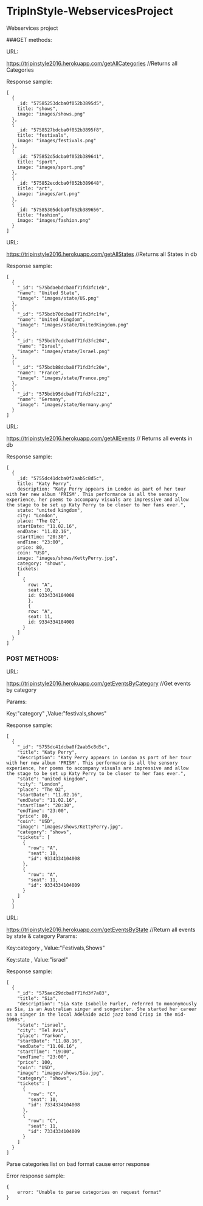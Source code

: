 # TripInStyle-WebservicesProject
Webservices project

###GET methods:

URL:

https://tripinstyle2016.herokuapp.com/getAllCategories //Returns all Categories

Response sample:
```
[
  {
    _id: "57585253dcba0f052b3895d5",
    title: "shows",
    image: "images/shows.png"
  },
  {
    _id: "5758527bdcba0f052b3895f8",
    title: "festivals",
    image: "images/festivals.png"
  },
  {
    _id: "575852d5dcba0f052b389641",
    title: "sport",
    image: "images/sport.png"
  },
  {
    _id: "575852ecdcba0f052b389648",
    title: "art",
    image: "images/art.png"
  },
  {
    _id: "57585305dcba0f052b389656",
    title: "fashion",
    image: "images/fashion.png"
  }
]
```
URL:

https://tripinstyle2016.herokuapp.com/getAllStates //Returns all States in db

Response sample:

```
[
  {
    "_id": "575bdaebdcba0f71fd3fc1eb",
    "name": "United State",
    "image": "images/state/US.png"
  },
  {
    "_id": "575bdb70dcba0f71fd3fc1fe",
    "name": "United Kingdom",
    "image": "images/state/UnitedKingdom.png"
  },
  {
    "_id": "575bdb7cdcba0f71fd3fc204",
    "name": "Israel",
    "image": "images/state/Israel.png"
  },
  {
    "_id": "575bdb88dcba0f71fd3fc20e",
    "name": "France",
    "image": "images/state/France.png"
  },
  {
    "_id": "575bdb95dcba0f71fd3fc212",
    "name": "Germany",
    "image": "images/state/Germany.png"
  }
]
```
URL:

https://tripinstyle2016.herokuapp.com/getAllEvents // Returns all events in db

Response sample:
```
[
  {
    _id: "5755dc41dcba0f2aab5c8d5c",
    title: "Katy Perry",
    description: "Katy Perry appears in London as part of her tour with her new album 'PRISM'. This performance is all the sensory experience, her poems to accompany visuals are impressive and allow the stage to be set up Katy Perry to be closer to her fans ever.",
    state: "united kingdom",
    city: "London",
    place: "The O2",
    startDate: "11.02.16",
    endDate: "11.02.16",
    startTime: "20:30",
    endTime: "23:00",
    price: 80,
    coin: "USD",
    image: "images/shows/KettyPerry.jpg",
    category: "shows",
    tickets: 
    [
      {
        row: "A",
        seat: 10,
        id: 9334334104008
        },
        {
        row: "A",
        seat: 11,
        id: 9334334104009
      }
    ]
  }
]
```

### POST METHODS:

URL:

https://tripinstyle2016.herokuapp.com/getEventsByCategory //Get events by category

Params:

Key:"category" ,Value:"festivals,shows"

Response sample:
```
[
  {
    "_id": "5755dc41dcba0f2aab5c8d5c",
    "title": "Katy Perry",
    "description": "Katy Perry appears in London as part of her tour with her new album 'PRISM'. This performance is all the sensory experience, her poems to accompany visuals are impressive and allow the stage to be set up Katy Perry to be closer to her fans ever.",
    "state": "united kingdom",
    "city": "London",
    "place": "The O2",
    "startDate": "11.02.16",
    "endDate": "11.02.16",
    "startTime": "20:30",
    "endTime": "23:00",
    "price": 80,
    "coin": "USD",
    "image": "images/shows/KettyPerry.jpg",
    "category": "shows",
    "tickets": [
      {
        "row": "A",
        "seat": 10,
        "id": 9334334104008
      },
      {
        "row": "A",
        "seat": 11,
        "id": 9334334104009
      }
    ]
  }
  ]
```

URL:

https://tripinstyle2016.herokuapp.com/getEventsByState    //Return all events by state & category
Params:

Key:category , Value:"Festivals,Shows"

Key:state , Value:"israel"

Response sample:
```
[
  {
    "_id": "575aec29dcba0f71fd3f7a83",
    "title": "Sia",
    "description": "Sia Kate Isobelle Furler, referred to mononymously as Sia, is an Australian singer and songwriter. She started her career as a singer in the local Adelaide acid jazz band Crisp in the mid-1990s",
    "state": "israel",
    "city": "Tel Aviv",
    "place": "Yarkon",
    "startDate": "11.08.16",
    "endDate": "11.08.16",
    "startTime": "19:00",
    "endTime": "23:00",
    "price": 100,
    "coin": "USD",
    "image": "images/shows/Sia.jpg",
    "category": "shows",
    "tickets": [
      {
        "row": "C",
        "seat": 10,
        "id": 7334334104008
      },
      {
        "row": "C",
        "seat": 11,
        "id": 7334334104009
      }
    ]
  }
]
```
Parse categories list on bad format cause error response

Error response sample:
```
{
	error: "Unable to parse categories on request format"
}
```


